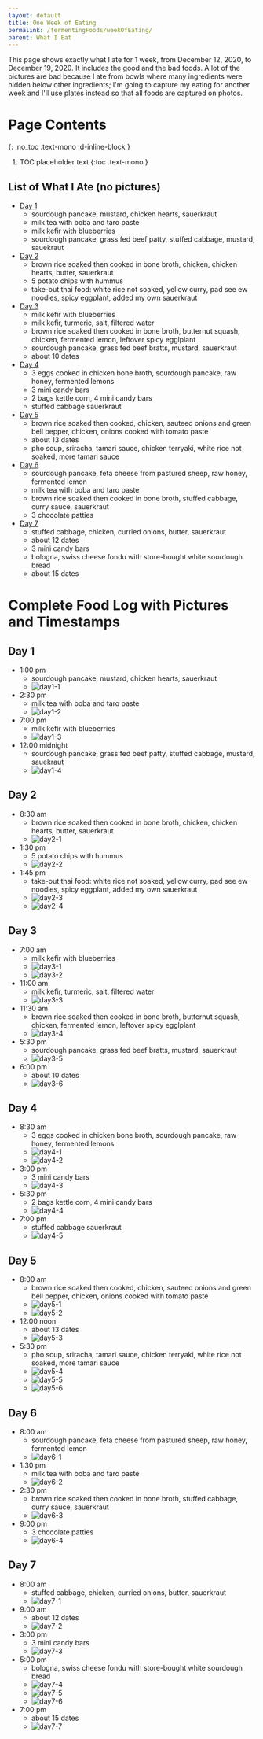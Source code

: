 ```yaml
---
layout: default
title: One Week of Eating
permalink: /fermentingFoods/weekOfEating/
parent: What I Eat
---
```


This page shows exactly what I ate for 1 week, from December 12, 2020, to December 19, 2020. It includes the good and the bad foods. A lot of the pictures are bad because I ate from bowls where many ingredients were hidden below other ingredients; I'm going to capture my eating for another week and I'll use plates instead so that all foods are captured on photos.

# Page Contents
{: .no_toc .text-mono .d-inline-block }

1. TOC placeholder text
{:toc .text-mono }

## List of What I Ate (no pictures)

* [Day 1](#day-1)
    * sourdough pancake, mustard, chicken hearts, sauerkraut
    * milk tea with boba and taro paste
    * milk kefir with blueberries
    * sourdough pancake, grass fed beef patty, stuffed cabbage, mustard, sauekraut
* [Day 2](#day-2)
    * brown rice soaked then cooked in bone broth, chicken, chicken hearts, butter, sauerkraut
    * 5 potato chips with hummus
    * take-out thai food: white rice not soaked, yellow curry, pad see ew noodles, spicy eggplant, added my own sauerkraut
* [Day 3](#day-3)
    * milk kefir with blueberries
    * milk kefir, turmeric, salt, filtered water
    * brown rice soaked then cooked in bone broth, butternut squash, chicken, fermented lemon, leftover spicy egglplant
    * sourdough pancake, grass fed beef bratts, mustard, sauerkraut
    * about 10 dates
* [Day 4](#day-4)
    * 3 eggs cooked in chicken bone broth, sourdough pancake, raw honey, fermented lemons
    * 3 mini candy bars
    * 2 bags kettle corn, 4 mini candy bars
    * stuffed cabbage sauerkraut
* [Day 5](#day-5)
    * brown rice soaked then cooked, chicken, sauteed onions and green bell pepper, chicken, onions cooked with tomato paste
    * about 13 dates
    * pho soup, sriracha, tamari sauce, chicken terryaki, white rice not soaked, more tamari sauce
* [Day 6](#day-6)
    * sourdough pancake, feta cheese from pastured sheep, raw honey, fermented lemon
    * milk tea with boba and taro paste
    * brown rice soaked then cooked in bone broth, stuffed cabbage, curry sauce, sauerkraut
    * 3 chocolate patties
* [Day 7](#day-7)
    * stuffed cabbage, chicken, curried onions, butter, sauerkraut
    * about 12 dates
    * 3 mini candy bars
    * bologna, swiss cheese fondu with store-bought white sourdough bread
    * about 15 dates

# Complete Food Log with Pictures and Timestamps

## Day 1
* 1:00 pm
    * sourdough pancake, mustard, chicken hearts, sauerkraut
    * ![day1-1](../../assets/images/docs/food/weekOfEating/day1%20(1).jpg)
* 2:30 pm
    * milk tea with boba and taro paste
    * ![day1-2](../../assets/images/docs/food/weekOfEating/day1%20(2).jpg)
* 7:00 pm
    * milk kefir with blueberries
    * ![day1-3](../../assets/images/docs/food/weekOfEating/day1%20(3).jpg)
* 12:00 midnight
    * sourdough pancake, grass fed beef patty, stuffed cabbage, mustard, sauekraut
    * ![day1-4](../../assets/images/docs/food/weekOfEating/day1%20(4).jpg)

## Day 2
* 8:30 am
    * brown rice soaked then cooked in bone broth, chicken, chicken hearts, butter, sauerkraut
    * ![day2-1](../../assets/images/docs/food/weekOfEating/day2%20(1).jpg)
* 1:30 pm
    * 5 potato chips with hummus
    * ![day2-2](../../assets/images/docs/food/weekOfEating/day2%20(2).jpg)
* 1:45 pm
    * take-out thai food: white rice not soaked, yellow curry, pad see ew noodles, spicy eggplant, added my own sauerkraut
    * ![day2-3](../../assets/images/docs/food/weekOfEating/day2%20(3).jpg)
    * ![day2-4](../../assets/images/docs/food/weekOfEating/day2%20(4).jpg)

## Day 3
* 7:00 am
    * milk kefir with blueberries
    * ![day3-1](../../assets/images/docs/food/weekOfEating/day3%20(1).jpg)
    * ![day3-2](../../assets/images/docs/food/weekOfEating/day3%20(2).jpg)
* 11:00 am
    * milk kefir, turmeric, salt, filtered water
    * ![day3-3](../../assets/images/docs/food/weekOfEating/day3%20(3).jpg)
* 11:30 am
    * brown rice soaked then cooked in bone broth, butternut squash, chicken, fermented lemon, leftover spicy egglplant
    * ![day3-4](../../assets/images/docs/food/weekOfEating/day3%20(4).jpg)
* 5:30 pm
    * sourdough pancake, grass fed beef bratts, mustard, sauerkraut
    * ![day3-5](../../assets/images/docs/food/weekOfEating/day3%20(5).jpg)
* 6:00 pm
    * about 10 dates
    * ![day3-6](../../assets/images/docs/food/weekOfEating/day3%20(6).jpg)

## Day 4
* 8:30 am
    * 3 eggs cooked in chicken bone broth, sourdough pancake, raw honey, fermented lemons
    * ![day4-1](../../assets/images/docs/food/weekOfEating/day4%20(1).jpg)
    * ![day4-2](../../assets/images/docs/food/weekOfEating/day4%20(2).jpg)
* 3:00 pm
    * 3 mini candy bars
    * ![day4-3](../../assets/images/docs/food/weekOfEating/day4%20(3).jpg)
* 5:30 pm
    * 2 bags kettle corn, 4 mini candy bars
    * ![day4-4](../../assets/images/docs/food/weekOfEating/day4%20(4).jpg)
* 7:00 pm
    * stuffed cabbage sauerkraut
    * ![day4-5](../../assets/images/docs/food/weekOfEating/day4%20(5).jpg)

## Day 5
* 8:00 am
    * brown rice soaked then cooked, chicken, sauteed onions and green bell pepper, chicken, onions cooked with tomato paste
    * ![day5-1](../../assets/images/docs/food/weekOfEating/day5%20(1).jpg)
    * ![day5-2](../../assets/images/docs/food/weekOfEating/day5%20(2).jpg)
* 12:00 noon
    * about 13 dates
    * ![day5-3](../../assets/images/docs/food/weekOfEating/day5%20(3).jpg)
* 5:30 pm
    * pho soup, sriracha, tamari sauce, chicken terryaki, white rice not soaked, more tamari sauce
    * ![day5-4](../../assets/images/docs/food/weekOfEating/day5%20(4).jpg)
    * ![day5-5](../../assets/images/docs/food/weekOfEating/day5%20(5).jpg)
    * ![day5-6](../../assets/images/docs/food/weekOfEating/day5%20(6).jpg)

## Day 6
* 8:00 am
    * sourdough pancake, feta cheese from pastured sheep, raw honey, fermented lemon
    * ![day6-1](../../assets/images/docs/food/weekOfEating/day6%20(1).jpg)
* 1:30 pm
    * milk tea with boba and taro paste
    * ![day6-2](../../assets/images/docs/food/weekOfEating/day6%20(2).jpg)
* 2:30 pm
    * brown rice soaked then cooked in bone broth, stuffed cabbage, curry sauce, sauerkraut
    * ![day6-3](../../assets/images/docs/food/weekOfEating/day6%20(3).jpg)
* 9:00 pm
    * 3 chocolate patties
    * ![day6-4](../../assets/images/docs/food/weekOfEating/day6%20(4).jpg)

## Day 7
* 8:00 am
    * stuffed cabbage, chicken, curried onions, butter, sauerkraut
    * ![day7-1](../../assets/images/docs/food/weekOfEating/day7%20(1).jpg)
* 9:00 am
    * about 12 dates
    * ![day7-2](../../assets/images/docs/food/weekOfEating/day7%20(2).jpg)
* 3:00 pm
    * 3 mini candy bars
    * ![day7-3](../../assets/images/docs/food/weekOfEating/day7%20(3).jpg)
* 5:00 pm
    * bologna, swiss cheese fondu with store-bought white sourdough bread
    * ![day7-4](../../assets/images/docs/food/weekOfEating/day7%20(4).jpg)
    * ![day7-5](../../assets/images/docs/food/weekOfEating/day7%20(5).jpg)
    * ![day7-6](../../assets/images/docs/food/weekOfEating/day7%20(6).jpg)
* 7:00 pm
    * about 15 dates
    * ![day7-7](../../assets/images/docs/food/weekOfEating/day7%20(7).jpg)
